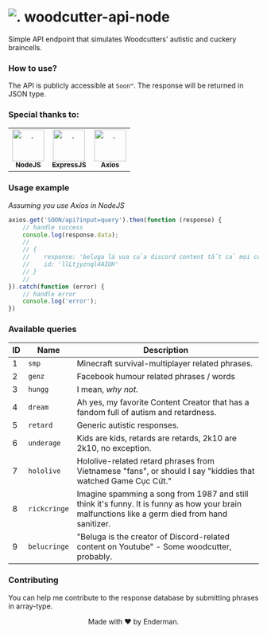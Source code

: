 # <img src="https://cdn.discordapp.com/emojis/932559342065049641.png?size=28" alt="."/> woodcutter-api-node
Simple API endpoint that simulates Woodcutters' autistic and cuckery braincells. 

### How to use?  
The API is publicly accessible at `Soon™`. The response will be returned in JSON type.

### Special thanks to:
<table>
    <tr>
      <td align="center"><a href="https://nodejs.org/"><img src="https://cdn.discordapp.com/emojis/932559343600156674.png" width="64" height="64" alt="."/><br/><sub><b>NodeJS</b></sub></a><br/></td>
      <td align="center"><a href="https://expressjs.com/"><img src="https://cdn.discordapp.com/attachments/943101536605716500/943781541258080266/unknown.png" alt="." width="64" height="64"/><br/><sub><b>ExpressJS</b></sub></a><br/></td>
      <td align="center"><a href="https://axios-http.com/"><img src="https://avatars.githubusercontent.com/u/32372333" width="64" height="64" alt="."/><br/><sub><b>Axios</b></sub></a><br/></td>
    </tr>
</table>

### Usage example
*Assuming you use Axios in NodeJS*  
```js
axios.get('SOON/api?input=query').then(function (response) {
    // handle success
    console.log(response.data);
    //
    // {
    //    response: 'beluga là vua của discord content tất cả mọi content discord đều ăn cắp ý tưởng beluga không xin phép',
    //    id: 'llLtjyznql4AIUH'
    // }
    // 
}).catch(function (error) {
    // handle error
    console.log('error');
})
```

### Available queries  
| ID | Name | Description |
| ------------- | ------------- | ------------ |
| 1 | `smp` | Minecraft survival-multiplayer related phrases. |
| 2 | `genz` | Facebook humour related phrases / words |
| 3 | `hungg` | I mean, *why not.* |
| 4 | `dream` | Ah yes, my favorite Content Creator that has a fandom full of autism and retardness. |
| 5 | `retard` | Generic autistic responses. |
| 6 | `underage` | Kids are kids, retards are retards, 2k10 are 2k10, no exception. |
| 7 | `hololive` | Hololive-related retard phrases from Vietnamese "fans", or should I say "kiddies that watched Game Cục Cứt." |
| 8 | `rickcringe` | Imagine spamming a song from 1987 and still think it's funny. It is funny as how your brain malfunctions like a germ died from hand sanitizer. |
| 9 | `belucringe` | "Beluga is the creator of Discord-related content on Youtube" - Some woodcutter, probably. |

### Contributing
You can help me contribute to the response database by submitting phrases in array-type.  



<p align="center">Made with ❤️ by Enderman.</p>
